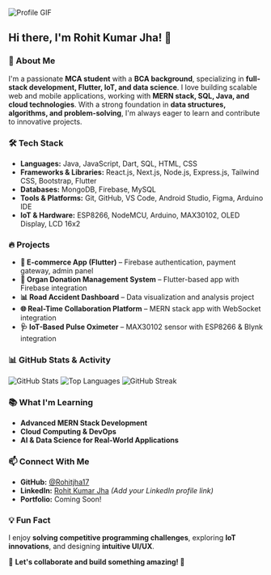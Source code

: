 ![Profile GIF](https://media1.giphy.com/media/cDZJ17fbzWVle68VCB/giphy.gif)

## Hi there, I'm Rohit Kumar Jha! 👋

### 🚀 About Me
I'm a passionate **MCA student** with a **BCA background**, specializing in **full-stack development, Flutter, IoT, and data science**. I love building scalable web and mobile applications, working with **MERN stack, SQL, Java, and cloud technologies**. With a strong foundation in **data structures, algorithms, and problem-solving**, I'm always eager to learn and contribute to innovative projects.

### 🛠️ Tech Stack
- **Languages:** Java, JavaScript, Dart, SQL, HTML, CSS
- **Frameworks & Libraries:** React.js, Next.js, Node.js, Express.js, Tailwind CSS, Bootstrap, Flutter
- **Databases:** MongoDB, Firebase, MySQL
- **Tools & Platforms:** Git, GitHub, VS Code, Android Studio, Figma, Arduino IDE
- **IoT & Hardware:** ESP8266, NodeMCU, Arduino, MAX30102, OLED Display, LCD 16x2

### 🔥 Projects
- **🛒 E-commerce App (Flutter)** – Firebase authentication, payment gateway, admin panel
- **🏥 Organ Donation Management System** – Flutter-based app with Firebase integration
- **📊 Road Accident Dashboard** – Data visualization and analysis project
- **🌐 Real-Time Collaboration Platform** – MERN stack app with WebSocket integration
- **🩺 IoT-Based Pulse Oximeter** – MAX30102 sensor with ESP8266 & Blynk integration

### 📊 GitHub Stats & Activity
![GitHub Stats](https://github-readme-stats.vercel.app/api?username=Rohitjha17&show_icons=true&theme=radical)
![Top Languages](https://github-readme-stats.vercel.app/api/top-langs/?username=Rohitjha17&layout=compact&theme=radical)
![GitHub Streak](https://github-readme-streak-stats.herokuapp.com/?user=Rohitjha17&theme=radical)

### 📚 What I'm Learning
- **Advanced MERN Stack Development**
- **Cloud Computing & DevOps**
- **AI & Data Science for Real-World Applications**

### 📫 Connect With Me
- **GitHub:** [@Rohitjha17](https://github.com/Rohitjha17)
- **LinkedIn:** [Rohit Kumar Jha](#) *(Add your LinkedIn profile link)*
- **Portfolio:** Coming Soon!

### 💡 Fun Fact
I enjoy **solving competitive programming challenges**, exploring **IoT innovations**, and designing **intuitive UI/UX**.

🔗 **Let's collaborate and build something amazing! 🚀**
